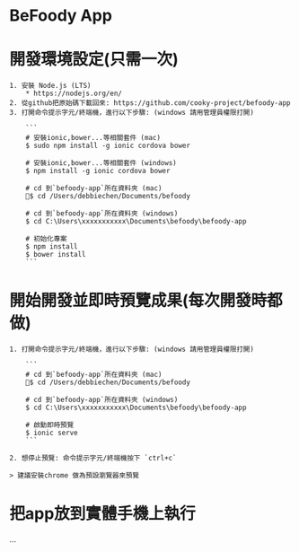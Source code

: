 BeFoody App
============

# 開發環境設定(只需一次)

    1. 安裝 Node.js (LTS)
        * https://nodejs.org/en/
    2. 從github把原始碼下載回來: https://github.com/cooky-project/befoody-app
    3. 打開命令提示字元/終端機，進行以下步驟: (windows 請用管理員權限打開)
        
        ```
        # 安裝ionic,bower...等相關套件 (mac)
        $ sudo npm install -g ionic cordova bower

        # 安裝ionic,bower...等相關套件 (windows)
        $ npm install -g ionic cordova bower

        # cd 到`befoody-app`所在資料夾 (mac)
        $ cd /Users/debbiechen/Documents/befoody

        # cd 到`befoody-app`所在資料夾 (windows)
        $ cd C:\Users\xxxxxxxxxxx\Documents\befoody\befoody-app

        # 初始化專案
        $ npm install
        $ bower install
        ```

# 開始開發並即時預覽成果(每次開發時都做)

    1. 打開命令提示字元/終端機，進行以下步驟: (windows 請用管理員權限打開)
        
        ```
        # cd 到`befoody-app`所在資料夾 (mac)
        $ cd /Users/debbiechen/Documents/befoody

        # cd 到`befoody-app`所在資料夾 (windows)
        $ cd C:\Users\xxxxxxxxxxx\Documents\befoody\befoody-app

        # 啟動即時預覽
        $ ionic serve
        ```

    2. 想停止預覽: 命令提示字元/終端機按下 `ctrl+c`

    > 建議安裝chrome 做為預設瀏覽器來預覽


# 把app放到實體手機上執行

...